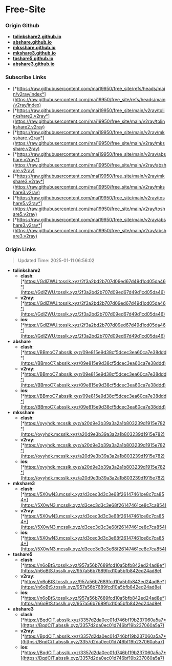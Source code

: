# Free-Site

### Origin Github

- [**tolinkshare2.github.io**](https://github.com/tolinkshare2/tolinkshare2.github.io)
- [**abshare.github.io**](https://github.com/abshare/abshare.github.io)
- [**mksshare.github.io**](https://github.com/mksshare/mksshare.github.io)
- [**mkshare3.github.io**](https://github.com/mkshare3/mkshare3.github.io)
- [**toshare5.github.io**](https://github.com/toshare5/toshare5.github.io)
- [**abshare3.github.io**](https://github.com/abshare3/abshare3.github.io)

### Subscribe Links

- [*https://raw.githubusercontent.com/mai19950/free_site/refs/heads/main/v2ray/index*](https://raw.githubusercontent.com/mai19950/free_site/refs/heads/main/v2ray/index)
- [*https://raw.githubusercontent.com/mai19950/free_site/main/v2ray/tolinkshare2.v2ray*](https://raw.githubusercontent.com/mai19950/free_site/main/v2ray/tolinkshare2.v2ray)
- [*https://raw.githubusercontent.com/mai19950/free_site/main/v2ray/mksshare.v2ray*](https://raw.githubusercontent.com/mai19950/free_site/main/v2ray/mksshare.v2ray)
- [*https://raw.githubusercontent.com/mai19950/free_site/main/v2ray/abshare.v2ray*](https://raw.githubusercontent.com/mai19950/free_site/main/v2ray/abshare.v2ray)
- [*https://raw.githubusercontent.com/mai19950/free_site/main/v2ray/mkshare3.v2ray*](https://raw.githubusercontent.com/mai19950/free_site/main/v2ray/mkshare3.v2ray)
- [*https://raw.githubusercontent.com/mai19950/free_site/main/v2ray/toshare5.v2ray*](https://raw.githubusercontent.com/mai19950/free_site/main/v2ray/toshare5.v2ray)
- [*https://raw.githubusercontent.com/mai19950/free_site/main/v2ray/abshare3.v2ray*](https://raw.githubusercontent.com/mai19950/free_site/main/v2ray/abshare3.v2ray)

### Origin Links

> Updated Time: 2025-01-11 06:56:02

- **tolinkshare2**
  - **clash**: [*https://GdlZWU.tosslk.xyz/2f3a2bd2b707d09ed67d49d1cd05da46*](https://GdlZWU.tosslk.xyz/2f3a2bd2b707d09ed67d49d1cd05da46)
  - **v2ray**: [*https://GdlZWU.tosslk.xyz/2f3a2bd2b707d09ed67d49d1cd05da46*](https://GdlZWU.tosslk.xyz/2f3a2bd2b707d09ed67d49d1cd05da46)
  - **ios**: [*https://GdlZWU.tosslk.xyz/2f3a2bd2b707d09ed67d49d1cd05da46*](https://GdlZWU.tosslk.xyz/2f3a2bd2b707d09ed67d49d1cd05da46)
- **abshare**
  - **clash**: [*https://BBmoC7.absslk.xyz/09e815e9d38cf5dcec3ea60ca7e38ddd*](https://BBmoC7.absslk.xyz/09e815e9d38cf5dcec3ea60ca7e38ddd)
  - **v2ray**: [*https://BBmoC7.absslk.xyz/09e815e9d38cf5dcec3ea60ca7e38ddd*](https://BBmoC7.absslk.xyz/09e815e9d38cf5dcec3ea60ca7e38ddd)
  - **ios**: [*https://BBmoC7.absslk.xyz/09e815e9d38cf5dcec3ea60ca7e38ddd*](https://BBmoC7.absslk.xyz/09e815e9d38cf5dcec3ea60ca7e38ddd)
- **mksshare**
  - **clash**: [*https://oyyhdk.mcsslk.xyz/a20d9e3b39a3a2a1b803239d1915e782*](https://oyyhdk.mcsslk.xyz/a20d9e3b39a3a2a1b803239d1915e782)
  - **v2ray**: [*https://oyyhdk.mcsslk.xyz/a20d9e3b39a3a2a1b803239d1915e782*](https://oyyhdk.mcsslk.xyz/a20d9e3b39a3a2a1b803239d1915e782)
  - **ios**: [*https://oyyhdk.mcsslk.xyz/a20d9e3b39a3a2a1b803239d1915e782*](https://oyyhdk.mcsslk.xyz/a20d9e3b39a3a2a1b803239d1915e782)
- **mkshare3**
  - **clash**: [*https://5X0wN3.mcsslk.xyz/d3cec3d3c3e68f26147461ce8c7ca854*](https://5X0wN3.mcsslk.xyz/d3cec3d3c3e68f26147461ce8c7ca854)
  - **v2ray**: [*https://5X0wN3.mcsslk.xyz/d3cec3d3c3e68f26147461ce8c7ca854*](https://5X0wN3.mcsslk.xyz/d3cec3d3c3e68f26147461ce8c7ca854)
  - **ios**: [*https://5X0wN3.mcsslk.xyz/d3cec3d3c3e68f26147461ce8c7ca854*](https://5X0wN3.mcsslk.xyz/d3cec3d3c3e68f26147461ce8c7ca854)
- **toshare5**
  - **clash**: [*https://n6oBtS.tosslk.xyz/957a56b7689fcd10a5bfb842ed24ad8e*](https://n6oBtS.tosslk.xyz/957a56b7689fcd10a5bfb842ed24ad8e)
  - **v2ray**: [*https://n6oBtS.tosslk.xyz/957a56b7689fcd10a5bfb842ed24ad8e*](https://n6oBtS.tosslk.xyz/957a56b7689fcd10a5bfb842ed24ad8e)
  - **ios**: [*https://n6oBtS.tosslk.xyz/957a56b7689fcd10a5bfb842ed24ad8e*](https://n6oBtS.tosslk.xyz/957a56b7689fcd10a5bfb842ed24ad8e)
- **abshare3**
  - **clash**: [*https://BqdCiT.absslk.xyz/3357d2da0ec01d746bf19b237060a5a7*](https://BqdCiT.absslk.xyz/3357d2da0ec01d746bf19b237060a5a7)
  - **v2ray**: [*https://BqdCiT.absslk.xyz/3357d2da0ec01d746bf19b237060a5a7*](https://BqdCiT.absslk.xyz/3357d2da0ec01d746bf19b237060a5a7)
  - **ios**: [*https://BqdCiT.absslk.xyz/3357d2da0ec01d746bf19b237060a5a7*](https://BqdCiT.absslk.xyz/3357d2da0ec01d746bf19b237060a5a7)
